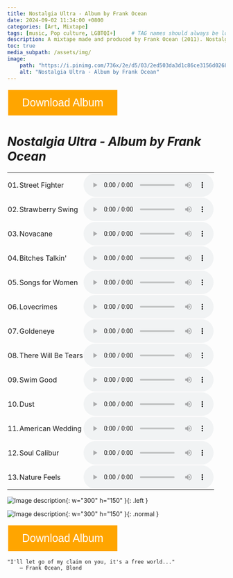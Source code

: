 ```yaml
---
title: Nostalgia Ultra - Album by Frank Ocean
date: 2024-09-02 11:34:00 +0800
categories: [Art, Mixtape]
tags: [music, Pop culture, LGBTQI+]     # TAG names should always be lowercase
description: A mixtape made and produced by Frank Ocean (2011). Nostalgia Ultra is considered by critics to have brought a lasting change in the hip-hop music scene during the early 10s of this century, influencing and inspiring many artists in the decade after. 
toc: true
media_subpath: /assets/img/
image:
    path: "https://i.pinimg.com/736x/2e/d5/03/2ed503da3d1c86ce3156d0268f442956.jpg"
    alt: "Nostalgia Ultra - Album by Frank Ocean"
---
```


<a href="/assets/music/frank_ocean/frank_ocean_nostalgiaultra.zip" download>
  <button style="background-color: #ffa500;
                 border: none;
                 color: white;
                 padding: 15px 32px;
                 text-align: center;
                 text-decoration: none;
                 display: inline-block;
                 font-size: 25px;
                 margin: 4px 2px;
                 cursor: pointer;">
    Download Album
  </button> 
</a>

# _Nostalgia Ultra - Album by Frank Ocean_ 

<style>
  table {
    width: 100%;
    border-collapse: collapse;
  }
  th, td {
    padding: 1px;
    text-align: left;
    border: 1px none #6e6e6e;
  }
  th {
    background-color: ##606060;
  }
  @media (max-width: 600px) {
    th, td {
      display: block;
      width: 100%;
    }
  }
</style>

<table>
  <thead>
    <tr>
      <th></th>
      <th></th>
      <th></th>
    </tr>
  </thead>
  <tbody>
    <tr>
      <td>01.</td>
      <td>Street Fighter</td>
      <td><audio controls src="/assets/music/frank_ocean/01_street_fighter.mp3" title="Street Fighter"></audio></td>
    </tr>
    <tr>
      <td>02.</td>
      <td>Strawberry Swing</td>
      <td><audio controls src="/assets/music/frank_ocean/02 strawberry swing.mp3" title="Strawberry Swing"></audio></td>
    </tr>
    <tr>
      <td>03.</td>
      <td>Novacane</td>
      <td><audio controls src="/assets/music/frank_ocean/03 novacane.mp3" title="Novacane"></audio></td>
    </tr>
    <tr>
      <td>04.</td>
      <td>Bitches Talkin'</td>
      <td><audio controls src="/assets/music/frank_ocean/05_bitches_talkin'.mp3" title="Bitches Talkin'"></audio></td>
    </tr>
    <tr>
      <td>05.</td>
      <td>Songs for Women</td>
      <td><audio controls src="/assets/music/frank_ocean/06 songs for women.mp3" title="Songs for Women"></audio></td>
    </tr>
    <tr>
      <td>06.</td>
      <td>Lovecrimes</td>
      <td><audio controls src="/assets/music/frank_ocean/07 lovecrimes.mp3" title="Lovecrimes"></audio></td>
    </tr>
    <tr>
      <td>07.</td>
      <td>Goldeneye</td>
      <td><audio controls src="/assets/music/frank_ocean/08 goldeneye.mp3" title="Goldeneye"></audio></td>
    </tr>
    <tr>
      <td>08.</td>
      <td>There Will Be Tears</td>
      <td><audio controls src="/assets/music/frank_ocean/09 there will be tears.mp3" title="There Will Be Tears"></audio></td>
    </tr>
    <tr>
      <td>09.</td>
      <td>Swim Good</td>
      <td><audio controls src="/assets/music/frank_ocean/10 swim good.mp3" title="Swim Good"></audio></td>
    </tr>
    <tr>
      <td>10.</td>
      <td>Dust</td>
      <td><audio controls src="/assets/music/frank_ocean/11 dust.mp3" title="Dust"></audio></td>
    </tr>
    <tr>
      <td>11.</td>
      <td>American Wedding</td>
      <td><audio controls src="/assets/music/frank_ocean/12 american wedding.mp3" title="American Wedding"></audio></td>
    </tr>
    <tr>
      <td>12.</td>
      <td>Soul Calibur</td>
      <td><audio controls src="/assets/music/frank_ocean/13 soul calibur.mp3" title="Soul Calibur"></audio></td>
    </tr>
    <tr>
      <td>13.</td>
      <td>Nature Feels</td>
      <td><audio controls src="/assets/music/frank_ocean/14 nature feels.mp3" title="Nature Feels"></audio></td>
    </tr>
  </tbody>
</table>

![Image description](00-IMG-03.png){: w="300" h="150" }{: .left }

![Image description](00-IMG-02.png){: w="300" h="150" }{: .normal }

<a href="/assets/music/frank_ocean/frank_ocean_nostalgiaultra.zip" download>
  <button style="background-color: #ffa500;
                 border: none;
                 color: white;
                 padding: 15px 32px;
                 text-align: center;
                 text-decoration: none;
                 display: inline-block; 
                 font-size: 25px;
                 margin: 4px 2px;
                 cursor: pointer;">
    Download Album
  </button> 
</a>

    "I'll let go of my claim on you, it's a free world..."
        — Frank Ocean, Blond



